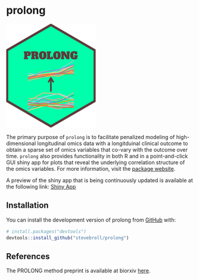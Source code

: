 
<!-- README.md is generated from README.Rmd. Please edit that file -->

# prolong

<a href="https://stevebroll.github.io/prolong/"><img src="man/figures/logo.png" />
</a>

<!-- badges: start -->
<!-- badges: end -->

The primary purpose of `prolong` is to facilitate penalized modeling of
high-dimensional longitudinal omics data with a longitduinal clinical
outcome to obtain a sparse set of omics variables that co-vary with the
outcome over time. `prolong` also provides functionality in both R and
in a point-and-click GUI shiny app for plots that reveal the underlying
correlation structure of the omics variables. For more information,
visit the [package website](https://stevebroll.github.io/prolong/).

A preview of the shiny app that is being continuously updated is
available at the following link: [Shiny
App](https://stevebroll-cornell.shinyapps.io/TBcorr/)

## Installation

You can install the development version of prolong from
[GitHub](https://github.com/) with:

``` r
# install.packages("devtools")
devtools::install_github("stevebroll/prolong")
```

## References

The PROLONG method preprint is available at biorxiv
[here](https://doi.org/10.1101/2023.11.06.565845).
